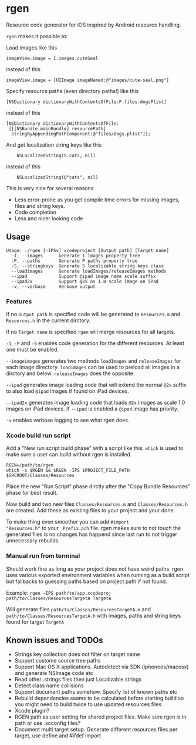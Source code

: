# rgen
Resource code generator for iOS inspired by Android resource handling.

<code>rgen</code> makes it possible to:

Load images like this

	imageView.image = I.images.cuteSeal

instead of this

	imageView.image = [UIImage imageNamed:@"images/cute-seal.png"]

Specify resource paths (even directory paths!) like this

	[NSDictionary dictionaryWithContentsOfFile:P.files.dogsPlist]

instead of this

	[NSDictionary dictionaryWithContentsOfFile:
	 [[[NSBundle mainBundle] resourcePath]
	  stringByAppendingPathComponent:@"files/dogs.plist"]];

And get localization string keys like this

        NSLocalizedString(S.cats, nil)

instead of this

        NSLocalizedString(@"cats", nil)

This is very nice for several reasons

*  Less error-prone as you get compile time errors for missing images,
   files and string keys.
*  Code completion
*  Less and nicer looking code

## Usage

	Usage: ./rgen [-IPSv] xcodeproject [Output path] [Target name]
	  -I, --images      Generate I images property tree
	  -P, --paths       Generate P paths property tree
	  -S, --stringkeys  Generate S localizable string keys class
	  --loadimages      Generate loadImages/releaseImages methods
	  --ipad            Support @ipad image name scale suffix
	  --ipad2x          Support @2x as 1.0 scale image on iPad
	  -v, --verbose     Verbose output

### Features

If no <code>Output path</code> is specified code will be generated to
<code>Resources.m</code> and <code>Resources.h</code> in the current dirctory.

If no <code>Target name</code> is specified <code>rgen</code> will merge
resources for all targets.

<code>-I</code>, <code>-P</code> and <code>-S</code> enables code generation for
the different resources. At least one must be enabled.

<code>--imageimages</code> generates two methods <code>loadImages</code> and
<code>releaseImages</code> for each image directory. <code>loadimages</code>
can be used to preload all images in a dirctory and below.
<code>releaseImages</code> does the opposite.

<code>--ipad</code> generates image loading code that will extend the normal
<code>@2x</code> suffix to also load <code>@ipad</code> images if found on
iPad devices.

<code>--ipad2x</code> generates image loading code that loads <code>@2x</code>
images as scale 1.0 images on iPad devices. If <code>--ipad</code> is enabled
a <code>@ipad</code> image has priority.

<code>-v</code> enables verbose logging to see what rgen does.

### Xcode build run script

Add a "New run script build phase" with a script like this. <code>which</code> is used
to make sure a user can build without rgen is installed.

	RGEN=/path/to/rgen
	which -s $RGEN && $RGEN -IPS $PROJECT_FILE_PATH $SRCROOT/Classes/Resources

Place the new "Run Script" phase dirctly after the "Copy Bundle Resources" phase
for best result.

Now build and two new files <code>Classes/Resources.m</code> and
<code>Classes/Resources.h</code> are created. Add these as existing files
to your project and your done. 

To make thing even smoother you can add <code>#import "Resources.h"</code> to
your <code>_Prefix.pch</code> file. rgen makes sure to not touch the generated
files is no changes has happend since last run to not trigger unnecessary
rebuilds.

### Manual run from terminal

Should work fine as long as your project does not have weird paths. rgen uses
various exported environment variables when running as a build script but
fallbacks to guessing paths based on project path if not found.

Example:
<code>rgen -IPS path/to/app.xcodeproj path/to/Classes/ResourcesTargetA TargetA</code>

Will generate files <code>path/to/Classes/ResourcesTargetA.m</code> and
<code>path/to/Classes/ResourcesTargetA.h</code> with images, paths and string
keys found for target <code>TargetA</code>

## Known issues and TODOs

*  Strings key collection does not filter on target name
*  Support custome source tree paths
*  Support Mac OS X applications. Autodetect via SDK (iphoneos/macosx) and
   generate NSImage code etc
*  Read other .strings files then just Localizable.strings
*  Detect class name collisions
*  Support document paths somehow. Specify list of known paths etc
*  Rebuild dependencies seams to be calculated before starting build
   so you might need to build twice to use updated resources files
*  Xcode plugin?
*  RGEN path as user setting for shared project files. Make sure rgen is in path or
use .xcconfig files? 
*  Document multi target setup. Generate different resources files per target,
   use define and #ifdef import

